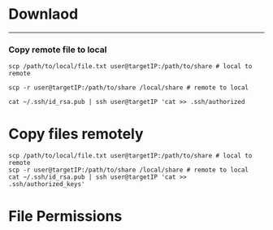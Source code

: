 # Downlaod

---

### Copy remote file to local

    scp /path/to/local/file.txt user@targetIP:/path/to/share # local to remote

    scp -r user@targetIP:/path/to/share /local/share # remote to local

    cat ~/.ssh/id_rsa.pub | ssh user@targetIP 'cat >> .ssh/authorized

# Copy files remotely

    scp /path/to/local/file.txt user@targetIP:/path/to/share # local to remote
    scp -r user@targetIP:/path/to/share /local/share # remote to local
    cat ~/.ssh/id_rsa.pub | ssh user@targetIP 'cat >> .ssh/authorized_keys'
    

# File Permissions